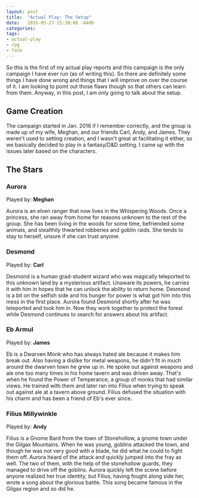 ```yaml
---
layout: post
title:  "Actual Play: The Setup"
date:   2016-05-27 15:30:00 -0400 
categories: 
tags: 
- actual-play
- rpg
- fate
---
```

So this is the first of my actual play reports and this campaign is the only 
campaign I have ever run (as of writing this). So there are definitely some things 
I have done wrong and things that I will improve on over the course of it. I am 
looking to point out those flaws though so that others can learn from them. Anyway, 
in this post, I am only going to talk about the setup.

## Game Creation

The campaign started in Jan. 2016 if I remember correctly, and the group is made up 
of my wife, Meghan, and our friends Carl, Andy, and James. They weren't used to 
setting creation, and I wasn't great at facilitating it either, so we basically
decided to play in a fantasy/D&D setting. I came up with the issues later based on 
the characters.

## The Stars

### Aurora
Played by: **Meghan** 

Aurora is an elven ranger that now lives in the Whispering Woods. Once a princess, 
she ran away from home for reasons unknown to the rest of the group. She has been 
living in the woods for some time, befriended some animals, and stealthily thwarted 
robberies and goblin raids. She tends to stay to herself, unsure if she can trust 
anyone. 

### Desmond

Played by: **Carl**

Desmond is a human grad-student wizard who was magically teleported to this 
unknown land by a mysterious artifact. Unaware its powers, he carries it with him
in hopes that he can unlock the ability to return home. Desmond is a bit on the 
selfish side and his hunger for power is what got him into this mess in the first
place. Aurora found Desmond shortly after he was teleported and took him in. Now 
they work together to protect the forest while Desmond continues to search for 
answers about his artifact.

### Eb Armul

Played by: **James**

Eb is a Dwarven Monk who has always hated ale because it makes him break out. 
Also having a dislike for metal weapons, he didn't fit in much around the dwarven
town he grew up in. He spoke out against weapons and ale one too many times in his
home tavern and was driven away. That's when he found the Power of Temperance, a 
group of monks that had similar views. He trained with them and later ran into 
Filius when trying to speak out against ale at a tavern above ground. Filius 
defused the situation with his charm and has been a friend of Eb's ever since.

### Filius Millywinkle
Played by: **Andy**

Filius is a Gnome Bard from the town of Stonehollow, a gnome town under the Gilgax 
Mountains. When he was young, goblins attacked the town, and though he was not 
very good with a blade, he did what he could to fight them off. Aurora heard of the
attack and quickly jumped into the fray as well. The two of them, with the help of 
the stonehollow guards, they managed to drive off the goblins. Aurora quickly left 
the scene before anyone realized her true identity, but Filius, having fought along 
side her, wrote a song about the glorious battle. This song became famous in the 
Gilgax region and so did he.
